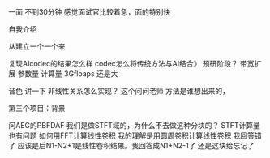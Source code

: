 
一面 不到30分钟 感觉面试官比较着急，面的特别快

自我介绍

从建立一个一个来

复现AIcodec的结果怎么样
codec怎么将传统方法与AI结合》 预研阶段？
带宽扩展 参数量 计算量 3Gfloaps 还是大

音色 讲一下  非线性关系怎么实现？ 这个问问老师
方法是谁想出来的，

第三个项目：背景 

问AEC的PBFDAF 我们是做STFT域的，为什么不去做这种分块的？
STFT计算量也有问题
如何用FFT计算线性卷积 我的理解是用圆周卷积计算线性卷积
我回答错了 应该是后N1-N2+1是线性卷积结果。我回答成N1+N2-1了
还是这块给忘记了